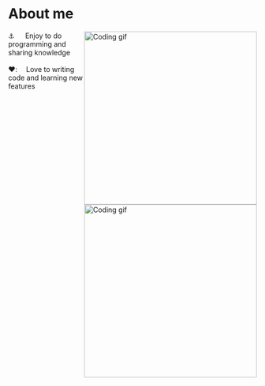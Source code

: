 # About me
<p>
 <img align="right" width="350" src="/assets/programming.gif" alt="Coding gif" />
 <img align="right" width="350" src="/assets/programmer.gif" alt="Coding gif" />
 ⚓ &emsp; Enjoy to do programming and sharing knowledge <br/><br/>
 ❤️:&emsp; Love to writing code and learning new features<br/><br/>
</p>
